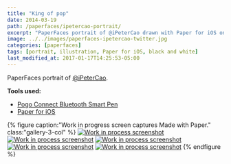 ```yaml
---
title: "King of pop"
date: 2014-03-19
path: /paperfaces/ipetercao-portrait/
excerpt: "PaperFaces portrait of @iPeterCao drawn with Paper for iOS on an iPad."
image: ../../images/paperfaces-ipetercao-twitter.jpg
categories: [paperfaces]
tags: [portrait, illustration, Paper for iOS, black and white]
last_modified_at: 2017-01-17T14:25:53-05:00
---
```


PaperFaces portrait of [@iPeterCao](https://twitter.com/iPeterCao).

**Tools used:**

- [Pogo Connect Bluetooth Smart Pen](https://www.amazon.com/gp/product/B009K448L4/ref=as_li_ss_tl?ie=UTF8&camp=1789&creative=390957&creativeASIN=B009K448L4&linkCode=as2&tag=mademist-20)
- [Paper for iOS](https://paper.bywetransfer.com/)

{% figure caption:"Work in progress screen captures Made with Paper." class:"gallery-3-col" %}
[![Work in process screenshot](../../images/paperfaces-ipetercao-process-1-600.jpg)](../../images/paperfaces-ipetercao-process-1-lg.jpg)
[![Work in process screenshot](../../images/paperfaces-ipetercao-process-2-600.jpg)](../../images/paperfaces-ipetercao-process-2-lg.jpg)
[![Work in process screenshot](../../images/paperfaces-ipetercao-process-3-600.jpg)](../../images/paperfaces-ipetercao-process-3-lg.jpg)
[![Work in process screenshot](../../images/paperfaces-ipetercao-process-4-600.jpg)](../../images/paperfaces-ipetercao-process-4-lg.jpg)
[![Work in process screenshot](../../images/paperfaces-ipetercao-process-5-600.jpg)](../../images/paperfaces-ipetercao-process-5-lg.jpg)
{% endfigure %}
